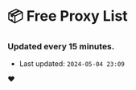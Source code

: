 # :package: Free Proxy List
### Updated every 15 minutes.

- Last updated: `2024-05-04 23:09`

:heart:
